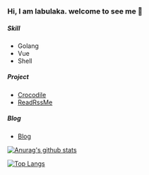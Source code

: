 ### Hi, I am labulaka. welcome to see me 👋

<!--
**labulaka521/labulaka521** is a ✨ _special_ ✨ repository because its `README.md` (this file) appears on your GitHub profile.

Here are some ideas to get you started:

-->

##### Skill
- Golang
- Vue
- Shell

##### Project
- [Crocodile](https://github.com/labulaka521/crocodile)
- [ReadRssMe](https://readrss.me)

##### Blog
- [Blog](https://blog.readrss.me)

[![Anurag's github stats](https://github-readme-stats.vercel.app/api?username=labulaka521&show_icons=true&theme=onedark)](https://github.com/labulaka521/labulaka521)

[![Top Langs](https://github-readme-stats.vercel.app/api/top-langs/?username=labulaka521&theme=onedark)](https://github.com/anuraghazra/github-readme-stats)
